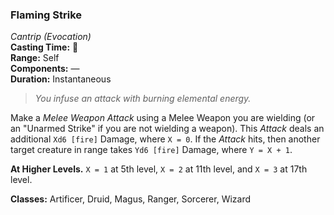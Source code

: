 ### Flaming Strike
*Cantrip (Evocation)*  
**Casting Time:** 🔺  
**Range:** Self  
**Components:** —  
**Duration:** Instantaneous  

> *You infuse an attack with burning elemental energy.*

Make a *Melee Weapon Attack* using a Melee Weapon you are wielding (or an "Unarmed Strike" if you are not wielding a weapon). This *Attack* deals an additional `Xd6 [fire]` Damage, where `X = 0`. If the *Attack* hits, then another target creature in range takes `Yd6 [fire]` Damage, where `Y = X + 1`.

**At Higher Levels.** `X = 1` at 5th level, `X = 2` at 11th level, and `X = 3` at 17th level.

**Classes:** Artificer, Druid, Magus, Ranger, Sorcerer, Wizard

